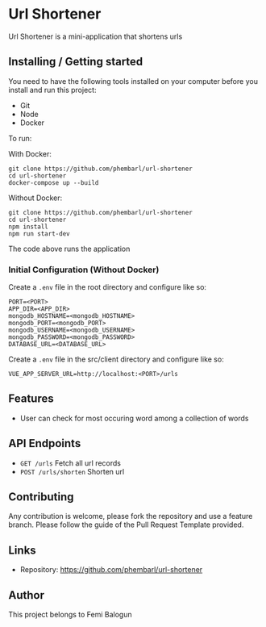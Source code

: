 # Url Shortener

Url Shortener is a mini-application that shortens urls

## Installing / Getting started

You need to have the following tools installed on your computer before you install and run this project:

- Git
- Node
- Docker

To run:

With Docker:

```shell
git clone https://github.com/phembarl/url-shortener
cd url-shortener
docker-compose up --build
```

Without Docker:

```shell
git clone https://github.com/phembarl/url-shortener
cd url-shortener
npm install
npm run start-dev
```

The code above runs the application

### Initial Configuration (Without Docker)

Create a `.env` file in the root directory and configure like so:

```
PORT=<PORT>
APP_DIR=<APP_DIR>
mongodb_HOSTNAME=<mongodb_HOSTNAME>
mongodb_PORT=<mongodb_PORT>
mongodb_USERNAME=<mongodb_USERNAME>
mongodb_PASSWORD=<mongodb_PASSWORD>
DATABASE_URL=<DATABASE_URL>
```

Create a `.env` file in the src/client directory and configure like so:

```
VUE_APP_SERVER_URL=http://localhost:<PORT>/urls
```

## Features

- User can check for most occuring word among a collection of words

## API Endpoints

- `GET /urls` Fetch all url records
- `POST /urls/shorten` Shorten url

## Contributing

Any contribution is welcome, please fork the repository and use a feature
branch. Please follow the guide of the Pull Request Template provided.

## Links

- Repository: https://github.com/phembarl/url-shortener

## Author

This project belongs to Femi Balogun
